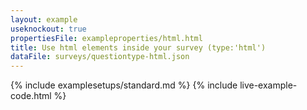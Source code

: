 ```yaml
---
layout: example
useknockout: true
propertiesFile: exampleproperties/html.html
title: Use html elements inside your survey (type:'html')
dataFile: surveys/questiontype-html.json
---
```


{% include examplesetups/standard.md %}
{% include live-example-code.html %}